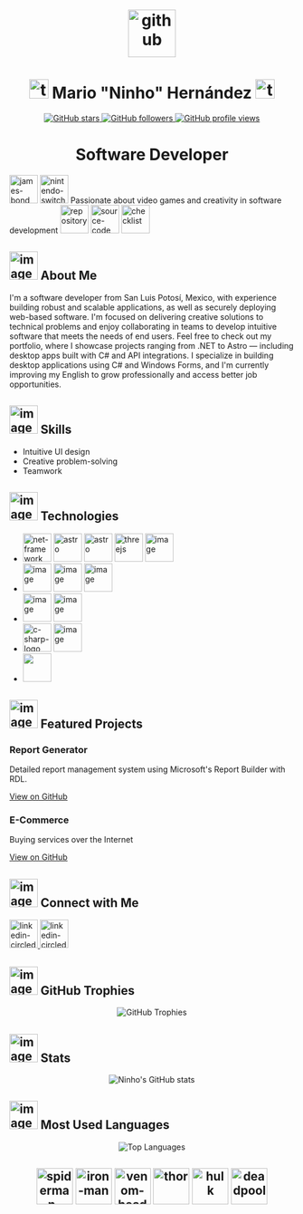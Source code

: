 <h1 align="center"> <img width="84" height="84" src="https://img.icons8.com/arcade/64/github.png" alt="github"/></h1>
<h1 width="84" height="84" align="center">
  <img width="34" height="34" src="https://img.icons8.com/arcade/64/test-account.png" alt="test-account"/>
  Mario "Ninho" Hernández
  <img width="34" height="34" src="https://img.icons8.com/arcade/64/tiktok-verified-account.png" alt="tiktok-verified-account"/>
</h1>
 
<p align="center">
  <a href="https://github.com/ninhoProgrammer?tab=repositories&sort=stargazers">
    <img alt="GitHub stars" src="https://img.shields.io/github/stars/ninhoProgrammer?style=for-the-badge&logo=github" />
  </a>
  <a href="https://github.com/ninhoProgrammer?tab=followers">
    <img alt="GitHub followers" src="https://img.shields.io/github/followers/ninhoProgrammer?style=for-the-badge&logo=github" />
  </a>
  <a href="https://github.com/ninhoProgrammer/">
    <img alt="GitHub profile views" src="https://komarev.com/ghpvc/?username=ninhoProgrammer&style=for-the-badge" />
  </a>
</p>
  <h2></h2>
<h1 align="center">Software Developer</h1>
<p>
  <img width="50" height="50" src="https://img.icons8.com/arcade/64/james-bond.png" alt="james-bond"/>
  <img width="50" height="50" src="https://img.icons8.com/arcade/64/nintendo-switch-logo.png" alt="nintendo-switch-logo"/>
  Passionate about video games and creativity in software development
  <img width="50" height="50" src="https://img.icons8.com/arcade/64/repository.png" alt="repository"/>
  <img width="50" height="50" src="https://img.icons8.com/arcade/64/source-code.png" alt="source-code"/>
  <img width="50" height="50" src="https://img.icons8.com/arcade/64/checklist.png" alt="checklist"/>
</p>
  <h2></h2>
<h2><img width="50" height="50" alt="image" src="https://github.com/user-attachments/assets/0aa4fce7-e368-4bb8-9373-962a90cd527c" />
 About Me</h2>
<p>
  I'm a software developer from San Luis Potosí, Mexico, with experience building robust and scalable applications, as well as securely deploying web-based software. I'm focused on delivering creative solutions to technical problems and enjoy collaborating in teams to develop intuitive software that meets the needs of end users. Feel free to check out my portfolio, where I showcase projects ranging from .NET to Astro — including desktop apps built with C# and API integrations. I specialize in building desktop applications using C# and Windows Forms, and I'm currently improving my English to grow professionally and access better job opportunities.
</p>
  <h2></h2>
  <h2><img width="50" height="50" alt="image" src="https://github.com/user-attachments/assets/9bad62bc-6ad6-497a-9eef-244f5bc6c50c" />
 Skills</h2>
  <ul>
    <li>Intuitive UI design</li>
    <li>Creative problem-solving</li>
    <li>Teamwork</li>
  </ul>
  <h2></h2>
  <h2><img width="50" height="50" alt="image" src="https://github.com/user-attachments/assets/d896d0b3-af42-45cb-9e16-bb0f3e2dfe13" />
 Technologies</h2>
  <ul>
    <li><img width="50" height="50" src="https://img.icons8.com/color/48/net-framework.png" alt="net-framework"/> <img width="50" height="50" src="https://img.icons8.com/?size=100&id=kXuRhjMIeKhk&format=png&color=000000" alt="astro"/> <img width="50" height="50" src="https://img.icons8.com/?size=100&id=rY6agKizO9eb&format=png&color=000000" alt="astro"/> <img width="50" height="50" src="https://img.icons8.com/?size=100&id=j0beBVnUo5dZ&format=png&color=000000" alt="threejs"/> <img width="50" height="50" alt="image" src="https://github.com/user-attachments/assets/24aea699-97a0-4685-b37c-27116cd831ad" />
</li>
      <li><img width="50" height="50" alt="image" src="https://github.com/user-attachments/assets/3765790a-7c06-4134-bc79-9d83ff8a19f9" /> 
      <img width="50" height="50" alt="image" src="https://github.com/user-attachments/assets/bffa1cbd-52c7-45b0-8d9d-5fd13c5ca79a" />
       <img width="50" height="50" alt="image" src="https://github.com/user-attachments/assets/0e754d2c-8f07-41c5-81b2-6d35dd026c2c" />
 </li>
    <li><img width="50" height="50" alt="image" src="https://github.com/user-attachments/assets/b6d6c9f2-332b-4524-9217-2e824c6765a7" />
      <img width="50" height="50" alt="image" src="https://github.com/user-attachments/assets/1cfb0a25-0994-47da-b1ea-874e1bf0947b" />

 </li>
    <li><img width="50" height="50" src="https://img.icons8.com/nolan/64/c-sharp-logo.png" alt="c-sharp-logo"/> <img width="50" height="50" alt="image" src="https://mecdata.it/wp-content/uploads/2020/01/pngwave_asp_net_mvc.png" alt="net-logo" />
</li>
    <li> <img width="50" height="50" src="https://cdn-images-1.medium.com/fit/t/1600/480/0*BKvLSazsPAmNfdSn"/></li>
  </ul>
  <h2></h2>
  <h2><img width="50" height="50" alt="image" src="https://github.com/user-attachments/assets/a8bf4009-6229-495d-bf0a-f2e56c970d3b" />
 Featured Projects</h2>
  <div class="projects">
    <div class="project-card">
      <h3>Report Generator</h3>
      <p>Detailed report management system using Microsoft's Report Builder with RDL.</p>
      <a href="https://github.com/ninhoProgrammer/Reporteadores">View on GitHub</a>
    </div>
    <div class="project-card">
      <h3>E-Commerce</h3>
      <p>Buying services over the Internet</p>
      <a href="https://github.com/ninhoProgrammer/ecommer">View on GitHub</a>
    </div>
  </div>
  <h2></h2>
  <h2><img width="50" height="50" alt="image" src="https://github.com/user-attachments/assets/cd947821-5708-460d-b537-087015702ee6" />
 Connect with Me</h2>
  <a href="https://www.linkedin.com/in/it-mario-hernández/">
    <img width="50" height="50" src="https://img.icons8.com/arcade/64/linkedin-circled.png" alt="linkedin-circled"/>
  </a><a href="https://mario-hernandez-site.vercel.app">
    <img width="50" height="50" src="https://img.icons8.com/?size=100&id=XZq0ctcsjbHB&format=png" alt="linkedin-circled"/>
  </a>
  <h2></h2>
<h2><img width="50" height="50" alt="image" src="https://github.com/user-attachments/assets/c308e3c1-90ea-48ee-b13d-e5f6d14023b3" />
 GitHub Trophies</h2>  
<p align="center">
    <img src="https://github-profile-trophy.vercel.app/?username=ninhoProgrammer&theme=radical&no-frame=true&no-bg=true&margin-w=15" alt="GitHub Trophies"/>
</p>
  <h2></h2>
<h2><img width="50" height="50" alt="image" src="https://github.com/user-attachments/assets/93757524-bdd7-4da8-b543-66fb8664f1d0" />
 Stats</h2>  
<div align="center" class="container">
  
![Ninho's GitHub stats](https://github-readme-stats.vercel.app/api?username=ninhoProgrammer&show_icons=true&theme=radical)

</div>
  <h2></h2>
<h2><img width="50" height="50" alt="image" src="https://github.com/user-attachments/assets/09d19ede-984e-48c1-becc-06a1d41d4502" />
 Most Used Languages</h2>
<div align="center" class="container">
  <img src="https://github-readme-stats.vercel.app/api/top-langs/?username=ninhoProgrammer&layout=donut&langs_count=8&theme=radical" alt="Top Languages"/>
</div>
  
  <h2></h2>

  <h2 align="center">
    <img width="64" height="64" src="https://img.icons8.com/arcade/64/spiderman-head.png" alt="spiderman-head"/>
    <img width="64" height="64" src="https://img.icons8.com/arcade/64/iron-man.png" alt="iron-man"/>
    <img width="64" height="64" src="https://img.icons8.com/arcade/64/venom-head.png" alt="venom-head"/>
    <img width="64" height="64" src="https://img.icons8.com/arcade/64/thor.png" alt="thor"/>
    <img width="64" height="64" src="https://img.icons8.com/arcade/64/hulk.png" alt="hulk"/>
    <img width="64" height="64" src="https://img.icons8.com/arcade/64/deadpool.png" alt="deadpool"/>
  </h2>


<!--
**ninhoProgrammer/ninhoProgrammer** is a ✨ _special_ ✨ repository because its `README.md` (this file) appears on your GitHub profile.

Here are some ideas to get you started:

- 🔭 I’m currently working on ...
- 🌱 I’m currently learning ...
- 👯 I’m looking to collaborate on ...
- 🤔 I’m looking for help with ...
- 💬 Ask me about ...
- 📫 How to reach me: ...
- 😄 Pronouns: ...
- ⚡ Fun fact: ...
-->

